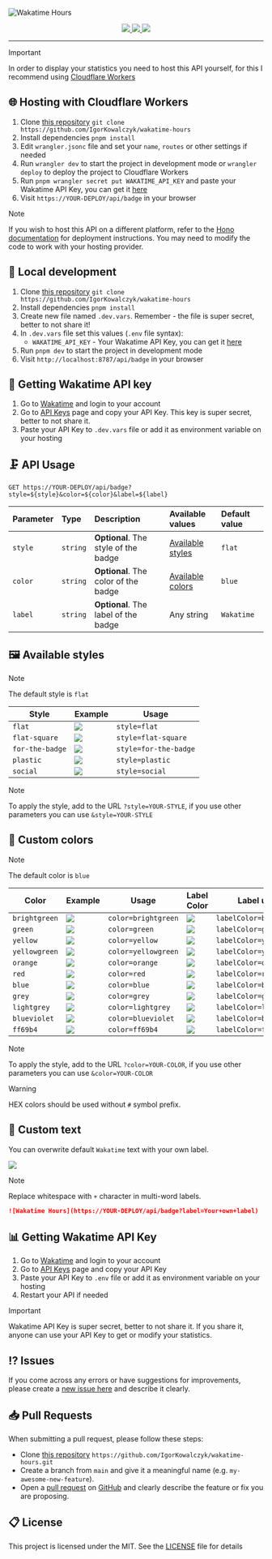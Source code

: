 ![Wakatime Hours](https://github.com/IgorKowalczyk/wakatime-hours/assets/49127376/d47625a9-5232-444f-9279-ce30aa69b5ca)

<div align="center">
 <a aria-label="Badge" href="https://wakatime.igorkowalczyk.dev">
  <img src="https://wakatime.igorkowalczyk.dev/api/badge">
 </a>
 <a aria-label="Github License" href="https://github.com/igorkowalczyk/wakatime-hours/blob/main/license.md">
  <img src="https://img.shields.io/github/license/igorkowalczyk/wakatime-hours?color=blue&logo=github&label=License">
 </a>
 <a aria-label="Version" href="https://github.com/igorkowalczyk/wakatime-hours/releases">
  <img src="https://img.shields.io/github/v/release/igorkowalczyk/wakatime-hours?color=blue&logo=github&label=Version">
 </a>
</div>

---

> [!IMPORTANT]
> In order to display your statistics you need to host this API yourself, for this I recommend using [Cloudflare Workers](#️-hosting-with-cloudflare-workers)

## 🌐 Hosting with Cloudflare Workers

1. Clone [this repository](https://github.com/igorkowalczyk/wakatime-hours) `git clone https://github.com/IgorKowalczyk/wakatime-hours`
2. Install dependencies `pnpm install`
3. Edit `wrangler.jsonc` file and set your `name`, `routes` or other settings if needed
4. Run `wrangler dev` to start the project in development mode or `wrangler deploy` to deploy the project to Cloudflare Workers
5. Run `pnpm wrangler secret put WAKATIME_API_KEY` and paste your Wakatime API Key, you can get it [here](#-getting-wakatime-api-key)
6. Visit `https://YOUR-DEPLOY/api/badge` in your browser

> [!NOTE]
> If you wish to host this API on a different platform, refer to the [Hono documentation](https://hono.dev/docs/getting-started/basic) for deployment instructions. You may need to modify the code to work with your hosting provider.

## 🔩 Local development

1. Clone [this repository](https://github.com/igorkowalczyk/wakatime-hours) `git clone https://github.com/IgorKowalczyk/wakatime-hours`
2. Install dependencies `pnpm install`
3. Create new file named `.dev.vars`. Remember - the file is super secret, better to not share it!
4. In `.dev.vars` file set this values (`.env` file syntax):
   - `WAKATIME_API_KEY` - Your Wakatime API Key, you can get it [here](#-getting-wakatime-api-key)
5. Run `pnpm dev` to start the project in development mode
6. Visit `http://localhost:8787/api/badge` in your browser

## 🚀 Getting Wakatime API key

1. Go to [Wakatime](https://wakatime.com) and login to your account
2. Go to [API Keys](https://wakatime.com/settings/api-key) page and copy your API Key. This key is super secret, better to not share it.
3. Paste your API Key to `.dev.vars` file or add it as environment variable on your hosting

## 🗜️ API Usage

```http
GET https://YOUR-DEPLOY/api/badge?style=${style}&color=${color}&label=${label}
```

| Parameter | Type     | Description                          | Available values                                | Default value |
| :-------- | :------- | :----------------------------------- | :---------------------------------------------- | :------------ |
| `style`   | `string` | **Optional**. The style of the badge | [Available styles](#%EF%B8%8F-available-styles) | `flat`        |
| `color`   | `string` | **Optional**. The color of the badge | [Available colors](#-custom-colors)             | `blue`        |
| `label`   | `string` | **Optional**. The label of the badge | Any string                                      | `Wakatime`    |

## 🖼️ Available styles

> [!NOTE]
> The default style is `flat`

| Style           | Example                                                               | Usage                 |
| --------------- | --------------------------------------------------------------------- | --------------------- |
| `flat`          | ![](https://wakatime.igorkowalczyk.dev/api/badge?style=flat)          | `style=flat`          |
| `flat-square`   | ![](https://wakatime.igorkowalczyk.dev/api/badge?style=flat-square)   | `style=flat-square`   |
| `for-the-badge` | ![](https://wakatime.igorkowalczyk.dev/api/badge?style=for-the-badge) | `style=for-the-badge` |
| `plastic`       | ![](https://wakatime.igorkowalczyk.dev/api/badge?style=plastic)       | `style=plastic`       |
| `social`        | ![](https://wakatime.igorkowalczyk.dev/api/badge?style=social)        | `style=social`        |

> [!NOTE]
> To apply the style, add to the URL `?style=YOUR-STYLE`, if you use other parameters you can use `&style=YOUR-STYLE`

## 🎨 Custom colors

> [!NOTE]
> The default color is `blue`

| Color         | Example                                                                        | Usage               | Label Color                                                                         | Label usage              |
| ------------- | ------------------------------------------------------------------------------ | ------------------- | ----------------------------------------------------------------------------------- | ------------------------ |
| `brightgreen` | ![](https://wakatime.igorkowalczyk.dev/api/badge?style=flat&color=brightgreen) | `color=brightgreen` | ![](https://wakatime.igorkowalczyk.dev/api/badge?style=flat&labelColor=brightgreen) | `labelColor=brightgreen` |
| `green`       | ![](https://wakatime.igorkowalczyk.dev/api/badge?style=flat&color=green)       | `color=green`       | ![](https://wakatime.igorkowalczyk.dev/api/badge?style=flat&labelColor=green)       | `labelColor=green`       |
| `yellow`      | ![](https://wakatime.igorkowalczyk.dev/api/badge?style=flat&color=yellow)      | `color=yellow`      | ![](https://wakatime.igorkowalczyk.dev/api/badge?style=flat&labelColor=yellow)      | `labelColor=yellow`      |
| `yellowgreen` | ![](https://wakatime.igorkowalczyk.dev/api/badge?style=flat&color=yellowgreen) | `color=yellowgreen` | ![](https://wakatime.igorkowalczyk.dev/api/badge?style=flat&labelColor=yellowgreen) | `labelColor=yellowgreen` |
| `orange`      | ![](https://wakatime.igorkowalczyk.dev/api/badge?style=flat&color=orange)      | `color=orange`      | ![](https://wakatime.igorkowalczyk.dev/api/badge?style=flat&labelColor=orange)      | `labelColor=orange`      |
| `red`         | ![](https://wakatime.igorkowalczyk.dev/api/badge?style=flat&color=red)         | `color=red`         | ![](https://wakatime.igorkowalczyk.dev/api/badge?style=flat&labelColor=red)         | `labelColor=red`         |
| `blue`        | ![](https://wakatime.igorkowalczyk.dev/api/badge?style=flat&color=blue)        | `color=blue`        | ![](https://wakatime.igorkowalczyk.dev/api/badge?style=flat&labelColor=blue)        | `labelColor=blue`        |
| `grey`        | ![](https://wakatime.igorkowalczyk.dev/api/badge?style=flat&color=grey)        | `color=grey`        | ![](https://wakatime.igorkowalczyk.dev/api/badge?style=flat&labelColor=grey)        | `labelColor=grey`        |
| `lightgrey`   | ![](https://wakatime.igorkowalczyk.dev/api/badge?style=flat&color=lightgrey)   | `color=lightgrey`   | ![](https://wakatime.igorkowalczyk.dev/api/badge?style=flat&labelColor=lightgrey)   | `labelColor=lightgrey`   |
| `blueviolet`  | ![](https://wakatime.igorkowalczyk.dev/api/badge?style=flat&color=blueviolet)  | `color=blueviolet`  | ![](https://wakatime.igorkowalczyk.dev/api/badge?style=flat&labelColor=blueviolet)  | `labelColor=blueviolet`  |
| `ff69b4`      | ![](https://wakatime.igorkowalczyk.dev/api/badge?style=flat&color=ff69b4)      | `color=ff69b4`      | ![](https://wakatime.igorkowalczyk.dev/api/badge?style=flat&labelColor=ff69b4)      | `labelColor=ff69b4`      |

> [!NOTE]
> To apply the style, add to the URL `?color=YOUR-COLOR`, if you use other parameters you can use `&color=YOUR-COLOR`

> [!WARNING]
> HEX colors should be used without `#` symbol prefix.

## 📝 Custom text

You can overwrite default `Wakatime` text with your own label.

![](https://wakatime.igorkowalczyk.dev/api/badge?label=Your+own+label&color=blue)

> [!NOTE]
> Replace whitespace with `+` character in multi-word labels.

```markdown
![Wakatime Hours](https://YOUR-DEPLOY/api/badge?label=Your+own+label)
```

## 📊 Getting Wakatime API Key

1. Go to [Wakatime](https://wakatime.com) and login to your account
2. Go to [API Keys](https://wakatime.com/settings/api-key) page and copy your API Key
3. Paste your API Key to `.env` file or add it as environment variable on your hosting
4. Restart your API if needed

> [!IMPORTANT]
> Wakatime API Key is super secret, better to not share it. If you share it, anyone can use your API Key to get or modify your statistics.

## ⁉️ Issues

If you come across any errors or have suggestions for improvements, please create a [new issue here](https://github.com/igorkowalczyk/wakatime-hours/issues) and describe it clearly.

## 📥 Pull Requests

When submitting a pull request, please follow these steps:

- Clone [this repository](https://github.com/igorkowalczyk/wakatime-hours) `https://github.com/IgorKowalczyk/wakatime-hours.git`
- Create a branch from `main` and give it a meaningful name (e.g. `my-awesome-new-feature`).
- Open a [pull request](https://github.com/igorkowalczyk/wakatime-hours/pulls) on [GitHub](https://github.com/) and clearly describe the feature or fix you are proposing.

## 📋 License

This project is licensed under the MIT. See the [LICENSE](https://github.com/igorkowalczyk/wakatime-hours/blob/main/license.md) file for details
